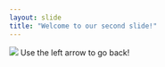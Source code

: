 ```yaml
---
layout: slide
title: "Welcome to our second slide!"
---
```

<img src="https://i.kym-cdn.com/photos/images/original/001/378/754/99d.jpg">
Use the left arrow to go back!
